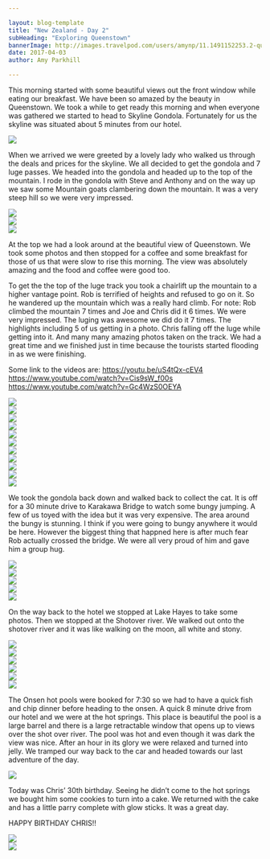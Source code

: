 ```yaml
---

layout: blog-template
title: "New Zealand - Day 2"
subHeading: "Exploring Queenstown"
bannerImage: http://images.travelpod.com/users/amynp/11.1491152253.2-queenstown.jpg
date: 2017-04-03
author: Amy Parkhill

---
```

This morning started with some beautiful views out the front window while eating our breakfast. We have been so amazed by the beauty in Queenstown. We took a while to get ready this morning and when everyone was gathered we started to head to Skyline Gondola. Fortunately for us the skyline was situated about 5 minutes from our hotel. 

<div class="center-image"><img src="http://images.travelpod.com/users/amynp/11.1491250715.morning-view.jpg" /></div>

When we arrived we were greeted by a lovely lady who walked us through the deals and prices for the skyline. We all decided to get the gondola and 7 luge passes. We headed into the gondola and headed up to the top of the mountain.  I rode in the gondola with Steve and Anthony and on the way up we saw some Mountain goats clambering down the mountain. It was a very steep hill so we were very impressed.  

<div class="center-image"><img src="http://images.travelpod.com/users/amynp/11.1491250715.view-up.jpg" /></div>
<div class="center-image"><img src="http://images.travelpod.com/users/amynp/11.1491250715.view-from-top.jpg" /></div>
<div class="center-image"><img src="http://images.travelpod.com/users/amynp/11.1491250715.cable-car.jpg" /></div>

At the top we had a look around at the beautiful view of Queenstown. We took some photos and then stopped for a coffee and some breakfast for those of us that were slow to rise this morning. The view was absolutely amazing and the food and coffee were good too. 

To get the the top of the luge track you took a chairlift up the mountain to a higher vantage point. Rob is terrified of heights and refused to go on it. So he wandered up the mountain which was a really hard climb. For note: Rob climbed the mountain 7 times and Joe and Chris did it 6 times. We were very impressed.  The luging was awesome we did do it 7 times. The highlights including 5 of us getting in a photo. Chris falling off the luge while getting into it.  And many many amazing photos taken on the track.  We had a great time and we finished just in time because the tourists started flooding in as we were finishing.

Some link to the videos are:
https://youtu.be/uS4tQx-cEV4
https://www.youtube.com/watch?v=Cis9sW_f00s
https://www.youtube.com/watch?v=Gc4WzS0OEYA

<div class="center-image"><img src="http://images.travelpod.com/users/amynp/11.1491250715.1-made-of-jelly.jpg" /></div>
<div class="center-image"><img src="http://images.travelpod.com/users/amynp/11.1491250715.1-view-from-top.jpg" /></div>
<div class="center-image"><img src="http://images.travelpod.com/users/amynp/11.1491250715.us-at-top.jpg" /></div>
<div class="center-image"><img src="http://images.travelpod.com/users/amynp/11.1491250715.river.jpg" /></div>
<div class="center-image"><img src="http://images.travelpod.com/users/amynp/11.1491250715.luge.jpg" /></div>
<div class="center-image"><img src="http://images.travelpod.com/users/amynp/11.1491250715.ready-for-luge.jpg" /></div>
<div class="center-image"><img src="http://images.travelpod.com/users/amynp/11.1491250715.me-at-top.jpg" /></div>
<div class="center-image"><img src="http://images.travelpod.com/users/amynp/11.1491250715.luge-time.jpg" /></div>
<div class="center-image"><img src="http://images.travelpod.com/users/amynp/11.1491250715.chairlift-up.jpg" /></div>
<div class="center-image"><img src="http://images.travelpod.com/users/amynp/11.1491250715.best-photo.jpg" /></div>
<div class="center-image"><img src="http://images.travelpod.com/users/amynp/11.1491250715.more-luge.jpg" /></div>

We took the gondola back down and walked back to collect the cat. It is off for a 30 minute drive to Karakawa Bridge to watch some bungy jumping. A few of us toyed with the idea but it was very expensive. The area around the bungy is stunning. I think if you were going to bungy anywhere it would be here. However the biggest thing that happned here is after much fear Rob actually crossed the bridge. We were all very proud of him and gave him a group hug. 

<div class="center-image"><img src="http://images.travelpod.com/users/amynp/11.1491250715.bungy-bridge.jpg" /></div>
<div class="center-image"><img src="http://images.travelpod.com/users/amynp/11.1491250715.bungy-bridge.jpg" /></div>
<div class="center-image"><img src="http://images.travelpod.com/users/amynp/11.1491250715.bridge.jpg" /></div>
<div class="center-image"><img src="http://images.travelpod.com/users/amynp/11.1491250715.1-bridge.jpg" /></div>
<div class="center-image"><img src="http://images.travelpod.com/users/amynp/11.1491250715.2-bridge.jpg" /></div>


On the way back to the hotel we stopped at Lake Hayes to take some photos. Then we stopped at the Shotover river. We walked out onto the shotover river and it was like walking on the moon, all white and stony. 

<div class="center-image"><img src="http://images.travelpod.com/users/amynp/11.1491250715.lake-hayes.jpg" /></div>
<div class="center-image"><img src="http://images.travelpod.com/users/amynp/11.1491250715.joe-and-drone.jpg" /></div>
<div class="center-image"><img src="http://images.travelpod.com/users/amynp/11.1491250715.joe-and-the-drone.jpg" /></div>
<div class="center-image"><img src="http://images.travelpod.com/users/amynp/11.1491250715.2-river.jpg" /></div>
<div class="center-image"><img src="http://images.travelpod.com/users/amynp/11.1491250715.rainbow.jpg" /></div>
<div class="center-image"><img src="http://images.travelpod.com/users/amynp/11.1491250715.3-river.jpg" /></div>

The Onsen hot pools were booked for 7:30 so we had to have a quick fish and chip dinner before heading to the onsen. A quick 8 minute drive from our hotel and we were at the hot springs. This place is beautiful the pool is a large barrel and there is a large retractable window that opens up to views over the shot over river. The pool was hot and even though it was dark the view was nice. After an hour in its glory we were relaxed and turned into jelly. We tramped our way back to the car and headed towards our last adventure of the day. 

<div class="center-image"><img src="http://images.travelpod.com/users/amynp/11.1491250715.hot-pool.jpg" /></div>

Today was Chris’ 30th birthday. Seeing he didn’t come to the hot springs we bought him some cookies to turn into a cake. We returned with the cake and has a little parry complete with glow sticks. It was a great day.

HAPPY BIRTHDAY CHRIS!!

<div class="center-image"><img src="http://images.travelpod.com/users/amynp/11.1491250715.cookie-cake.jpg" /></div>
<div class="center-image"><img src="http://images.travelpod.com/users/amynp/11.1491250715.dr-strange.jpg" /></div>
